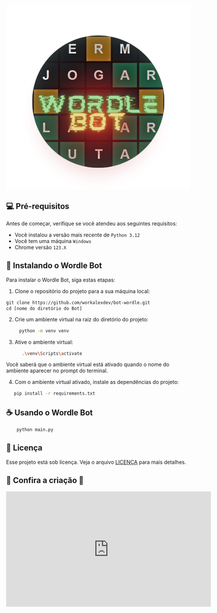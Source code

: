 

<img src="res/wordle.png" alt="Wordle">


## 💻 Pré-requisitos

Antes de começar, verifique se você atendeu aos seguintes requisitos:

- Você instalou a versão mais recente de `Python 3.12`
- Você tem uma máquina `Windows`
- Chrome versão `123.X`


## 🚀 Instalando o Wordle Bot

Para instalar o Wordle Bot, siga estas etapas:

1. Clone o repositório do projeto para a sua máquina local:

```
git clone https://github.com/workalexdev/bot-wordle.git
cd [nome do diretório do Bot]
```

2. Crie um ambiente virtual na raiz do diretório do projeto:

 ```bash
      python -m venv venv
```

3. Ative o ambiente virtual:

```bash
      .\venv\Scripts\activate
```

Você saberá que o ambiente virtual está ativado quando o nome do ambiente aparecer no prompt do terminal.

4. Com o ambiente virtual ativado, instale as dependências do projeto:
 ```bash
    pip install -r requirements.txt
```


## ☕ Usando o Wordle Bot

```bash
	python main.py
```



## 📝 Licença

Esse projeto está sob licença. Veja o arquivo [LICENÇA](LICENSE.md) para mais detalhes.


## 🔽 Confira a criação 🔽


<iframe width="560" height="315" src="https://www.youtube-nocookie.com/embed/fZbp3FVUJLw?si=yqttz_ONJszN68Dv" title="YouTube video player" frameborder="0" allow="accelerometer; autoplay; clipboard-write; encrypted-media; gyroscope; picture-in-picture; web-share" 	referrerpolicy="strict-origin-when-cross-origin" allowfullscreen></iframe>

